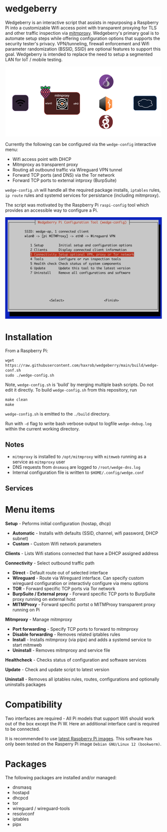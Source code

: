 # wedgeberry
Wedgeberry is an interactive script that assists in repurposing a Raspberry Pi into a customizable Wifi access point with transparent proxying for TLS and other traffic inspection via [mitmproxy](https://mitmproxy.org/). Wedgeberry's primary goal is to automate setup steps while offering configuration options that supports the security tester's privacy. VPN/tunneling, firewall enforcement and Wifi parameter randomization (BSSID, SSID) are optional features to support this goal. Wedgeberry is intended to replace the need to setup a segmented LAN for IoT / mobile testing. 

![wedge-diagram](/images/connectivity.png)

Currently the following can be configured via the `wedge-config` interactive menu:

- Wifi access point with DHCP 
- Mitmproxy as transparent proxy 
- Routing all outbound traffic via Wireguard VPN tunnel
- Forward TCP ports (and DNS) via the Tor network
- Forward TCP ports to external intproxy (BurpSuite) 

`wedge-config.sh` will handle all the required package installs, `iptables` rules, `ip route` rules and systemd services for persistance (including mitmproxy).

The script was motivated by the Raspberry Pi `raspi-config` tool which provides an accessible way to configure a Pi. 

![wedge-config](/images/wedge.png)

# Installation

From a Raspberry Pi:
```
wget https://raw.githubusercontent.com/haxrob/wedgeberry/main/build/wedge-conf.sh
sudo ./wedge-config.sh
```

Note, `wedge-config.sh` is 'build' by merging multiple bash scripts. Do not edit it directly. To build `wedge-config.sh` from this repository, run
```
make clean
make
```
`wedge-config.sh` is emitted to the `./build` directory.

Run with `-d` flag to write bash verbose output to logfile `wedge-debug.log` within the current working directory.

## Notes
- `mitmproxy` is installed to `/opt/mitmproxy` with `mitmweb` running as a service as `mitmproxy` user
- DNS requests from `dnsmasq` are logged to `/root/wedge-dns.log`
- Internal configuration file is written to `$HOME/.config/wedge.conf`
## Services

# Menu items

**Setup** - Peforms initial configuration (hostap, dhcp)
- **Automatic** - Installs with defaults (SSID, channel, wifi password, DHCP subnet)
- **Custom** - Custom Wifi network parameters

**Clients** - Lists Wifi stations connected that have a DHCP assigned address

**Connectivity** - Select outbound traffic path
- **Direct** - Default route out of selected interface
- **Wireguard** - Route via Wireguard interface. Can specify custom wireguard configuration or interactivly configure via menu options
- **TOR** - Forward specific TCP ports via Tor network
- **BurpSuite / External proxy** - Forward specific TCP ports to BurpSuite proxy running on external host
- **MITMProxy** - Forward specific portst o MITMProxy transparent proxy running on Pi

**Mitmproxy** - Manage mitmproxy 
- **Port forwarding** - Specify TCP ports to forward to mitmproxy
- **Disable forwarding** - Removes related iptables rules
- **Install** - Installs mitmproxy (via pipx) and adds a systemd service to start mitmweb
- **Uninstall** - Removes mitmproxy and service file

**Healthcheck** - Checks status of configuration and software services 

**Update** - Check and update script to latest version

**Uninstall** - Removes all iptables rules, routes, configurations and optionally uninstalls packages

# Compatibility

Two interfaces are required - All Pi models that support Wifi should work out of the box except the Pi W. Here an additional interface card is required to be connected.

It is recommended to use [latest Raspberry Pi images](https://www.raspberrypi.com/software/operating-systems/). This software has only been tested on the Rasperry Pi image `Debian GNU/Linux 12 (bookworm)`.

# Packages

The following packages are installed and/or managed:
- dnsmasq 
- hostapd
- dhcpcd
- tor
- wireguard / wireguard-tools
- resolvconf 
- iptables
- pipx